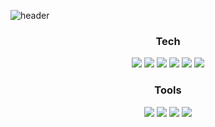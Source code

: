 ![header](https://capsule-render.vercel.app/api?type=waving&color=auto&height=160&section=header&text=Hyerin%29Github&fontSize=40&fontColor=d6ace6&fontAlignY=20)
  <div align=center>
    <h3>Tech</h3>
    <img src="https://img.shields.io/badge/HTML5-E34F26?style=flat-square&logo=HTML5&logoColor=white"/>
    <img src="https://img.shields.io/badge/CSS3-1572B6?style=flat-square&logo=CSS3&logoColor=white"/>
    <img src="https://img.shields.io/badge/JavasScript-F7DF1E?style=flat-square&logo=JavaScript&logoColor=white"/>  
    <img src="https://img.shields.io/badge/jQuery-0769AD?style=flat-square&logo=jQuery&logoColor=white"/>  
    <img src="https://img.shields.io/badge/React-61DAFB?style=flat-square&logo=React&logoColor=white"/>  
    <img src="https://img.shields.io/badge/TypeScript-3178C6?style=flat-square&logo=TypeScript&logoColor=white"/>  
  </div>
  <div align=center>
    <h3>Tools</h3>
    <img src="https://img.shields.io/badge/Github-181717?style=flat-square&logo=github&logoColor=white"/>
    <img src="https://img.shields.io/badge/Figma-F24E1E?style=flat-square&logo=Figma&logoColor=white"/>
    <img src="https://img.shields.io/badge/Photoshop-31A8FF?style=flat-square&logo=adobephotoshop&logoColor=white"/>
    <img src="https://img.shields.io/badge/Illustrator-FF9A00?style=flat-square&logo=adobeillustrator&logoColor=white"/>
  </div>
